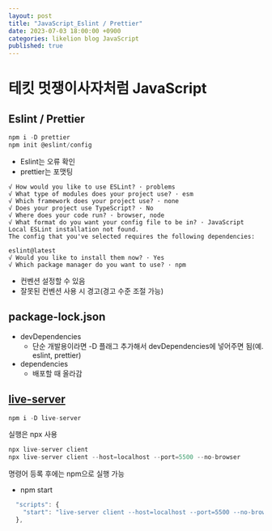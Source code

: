 ```yaml
---
layout: post
title: "JavaScript_Eslint / Prettier"
date: 2023-07-03 18:00:00 +0900
categories: likelion blog JavaScript
published: true
---
```


# 테킷 멋쟁이사자처럼 JavaScript

## Eslint / Prettier

```js
npm i -D prettier
npm init @eslint/config
```

- Eslint는 오류 확인
- prettier는 포맷팅

```
√ How would you like to use ESLint? · problems
√ What type of modules does your project use? · esm
√ Which framework does your project use? · none
√ Does your project use TypeScript? · No
√ Where does your code run? · browser, node
√ What format do you want your config file to be in? · JavaScript
Local ESLint installation not found.
The config that you've selected requires the following dependencies:

eslint@latest
√ Would you like to install them now? · Yes
√ Which package manager do you want to use? · npm
```

- 컨벤션 설정할 수 있음
- 잘못된 컨벤션 사용 시 경고(경고 수준 조절 가능)

## package-lock.json

- devDependencies
  - 단순 개발용이라면 -D 플래그 추가해서 devDependencies에 넣어주면 됨(예. eslint, prettier)
- dependencies
  - 배포할 때 올라감

## [live-server][]

```js
npm i -D live-server
```

[live-server]: https://www.npmjs.com/package/live-server

실행은 npx 사용

```js
npx live-server client
npx live-server client --host=localhost --port=5500 --no-browser
```

명령어 등록 후에는 npm으로 실행 가능

- npm start

```js
  "scripts": {
    "start": "live-server client --host=localhost --port=5500 --no-browser"
  },
```
